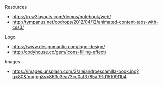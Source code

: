 Resources

* https://p.w3layouts.com/demos/notebook/web/
* http://tympanus.net/codrops/2012/04/12/animated-content-tabs-with-css3/


Logo

* https://www.designmantic.com/logo-design/
* http://codyhouse.co/gem/icons-filling-effect/

Images

* https://images.unsplash.com/3/alejandroescamilla-book.jpg?q=80&fm=jpg&s=863c3ea73cc0af3785af91d15109f1b4